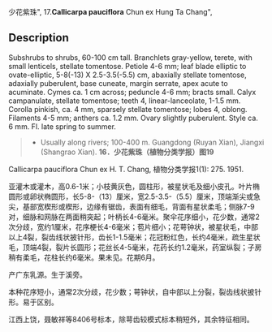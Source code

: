 少花紫珠",
17.**Callicarpa pauciflora** Chun ex Hung Ta Chang",

## Description
Subshrubs to shrubs, 60-100 cm tall. Branchlets gray-yellow, terete, with small lenticels, stellate tomentose. Petiole 4-6 mm; leaf blade elliptic to ovate-elliptic, 5-8(-13) X   2.5-3.5(-5.5) cm, abaxially stellate tomentose, adaxially puberulent, base cuneate, margin serrate, apex acute to acuminate. Cymes ca. 1 cm across; peduncle 4-6 mm; bracts small. Calyx campanulate, stellate tomentose; teeth 4, linear-lanceolate, 1-1.5 mm. Corolla pinkish, ca. 4 mm, sparsely stellate tomentose; lobes 4, oblong. Filaments 4-5 mm; anthers ca. 1.2 mm. Ovary slightly puberulent. Style ca. 6 mm. Fl. late spring to summer.

> * Usually along rivers; 100-400 m. Guangdong (Ruyan Xian), Jiangxi (Shangrao Xian).
**16．少花紫珠（植物分类学报）图19**

Callicarpa pauciflora Chun ex H. T. Chang, 植物分类学报1(1): 275. 1951.

亚灌木或灌木，高0.6-1米；小枝黄灰色，圆柱形，被星状毛及细小皮孔。叶片椭圆形或卵状椭圆形，长5-8-（13）厘米，宽2.5-3.5-（5.5）厘米，顶端渐尖或急尖，基部宽楔形或楔形，边缘有锯齿，表面有细毛，背面有星状柔毛；侧脉7-9对，细脉和网脉在两面稍突起；叶柄长4-6毫米。聚伞花序细小，花少数，通常2次分歧，宽约1厘米，花序梗长4-6毫米；苞片细小；花萼钟状，被星状毛，中部以上4裂，裂齿线状披针形，齿长1-1.5毫米；花冠粉红色，长约4毫米，疏生星状毛，顶端4裂，裂片长圆形；花丝长4-5毫米，花药长约1.2毫米，药室纵裂；子房稍有柔毛，花柱长约6毫米。果未见。花期6月。

产广东乳源。生于溪旁。

本种花序短小，通常2次分歧，花少数；萼钟状，自中部以上分裂，裂齿线状披针形。易于区别。

江西上饶，聂敏祥等8406号标本，除萼齿较模式标本稍短外，其余特征相同。
